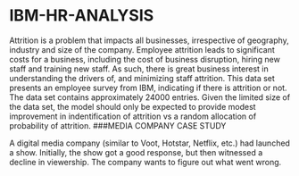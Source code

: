 # IBM-HR-ANALYSIS
Attrition is a problem that impacts all businesses, irrespective of geography, industry and size of the company. Employee attrition leads to significant costs for a business, including the cost of business disruption, hiring new staff and training new staff. As such, there is great business interest in understanding the drivers of, and minimizing staff attrition.  This data set presents an employee survey from IBM, indicating if there is attrition or not. The data set contains approximately 24000 entries. Given the limited size of the data set, the model should only be expected to provide modest improvement in indentification of attrition vs a random allocation of probability of attrition.
###MEDIA COMPANY CASE STUDY

A digital media company (similar to Voot, Hotstar, Netflix, etc.) had launched a show. Initially, the show got a good response, but then witnessed a decline in viewership. The company wants to figure out what went wrong.
